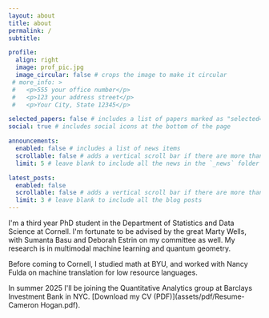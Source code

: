 ```yaml
---
layout: about
title: about
permalink: /
subtitle:

profile:
  align: right
  image: prof_pic.jpg
  image_circular: false # crops the image to make it circular
 # more_info: >
 #   <p>555 your office number</p>
 #   <p>123 your address street</p>
 #   <p>Your City, State 12345</p>

selected_papers: false # includes a list of papers marked as "selected={true}"
social: true # includes social icons at the bottom of the page

announcements:
  enabled: false # includes a list of news items
  scrollable: false # adds a vertical scroll bar if there are more than 3 news items
  limit: 5 # leave blank to include all the news in the `_news` folder

latest_posts:
  enabled: false
  scrollable: false # adds a vertical scroll bar if there are more than 3 new posts items
  limit: 3 # leave blank to include all the blog posts
---
```


I'm a third year PhD student in the Department of Statistics and Data Science at Cornell. I'm fortunate to be advised by the great Marty Wells, with Sumanta Basu and Deborah Estrin on my committee as well. My research is in multimodal machine learning and quantum geometry.

Before coming to Cornell, I studied math at BYU, and worked with Nancy Fulda on machine translation for low resource languages.

In summer 2025 I'll be joining the Quantitative Analytics group at Barclays Investment Bank in NYC. [Download my CV (PDF)](assets/pdf/Resume- Cameron Hogan.pdf).



